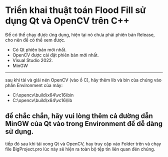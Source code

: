 # Triển khai thuật toán Flood Fill sử dụng Qt và OpenCV trên C++

Để có thể chạy được ứng dụng, hiện tại nó chưa phải phiên bản Release, cho nên để có thể xem được. 
- Có Qt phiên bản mới nhất. 
- OpenCV được cài đặt phiên bản mới nhất.
- Visual Studio 2022.
- MinGW 

------
sau khi tải và giải nén OpenCV (vào ổ C), hãy thêm lib và bin của chúng vào phần Environment của máy:
- C:\opencv\build\x64\vc16\bin
- C:\opencv\build\x64\vc16\lib

để chắc chắn, hãy vui lòng thêm cả đường dẫn MinGW của Qt vào trong Environment để dễ dàng sử dụng. 
-------
tiếp đó sau khi tải xong Qt và OpenCV, 
hay truy cập vào Folder trên và chạy file BigProject.pro
lúc này sẽ hiện ra toàn bộ tệp tin liên quan đén chúng.

